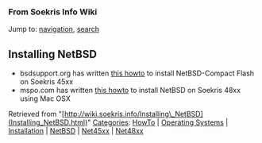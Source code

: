 
### From Soekris Info Wiki



Jump to: [navigation](Installing_NetBSD.html#column-one), [search](Installing_NetBSD.html#searchInput) 
##   Installing NetBSD


* bsdsupport.org has written [this howto](https://web.archive.org/web/20180610231549/http://bsdsupport.org/2007/01/how-to-install-netbsd-on-compact-flash-for-the-soekris-4501 "http://bsdsupport.org/2007/01/how-to-install-netbsd-on-compact-flash-for-the-soekris-4501") to install NetBSD-Compact Flash on Soekris 45xx
* mspo.com has written [this howto](https://web.archive.org/web/20180610231549/http://www.mspo.com/soekris.html "http://www.mspo.com/soekris.html") to install NetBSD on Soekris 48xx using Mac OSX




Retrieved from "[http://wiki.soekris.info/Installing\_NetBSD](Installing_NetBSD.html)"
[Categories](https://web.archive.org/web/20180610231549/http://wiki.soekris.info/Special:Categories "Special:Categories"): [HowTo](https://web.archive.org/web/20180610231549/http://wiki.soekris.info/Category:HowTo "Category:HowTo") | [Operating Systems](https://web.archive.org/web/20180610231549/http://wiki.soekris.info/Category:Operating_Systems "Category:Operating Systems") | [Installation](https://web.archive.org/web/20180610231549/http://wiki.soekris.info/index.php?title=Category:Installation&action=edit "Category:Installation") | [NetBSD](https://web.archive.org/web/20180610231549/http://wiki.soekris.info/index.php?title=Category:NetBSD&action=edit "Category:NetBSD") | [Net45xx](https://web.archive.org/web/20180610231549/http://wiki.soekris.info/index.php?title=Category:Net45xx&action=edit "Category:Net45xx") | [Net48xx](https://web.archive.org/web/20180610231549/http://wiki.soekris.info/index.php?title=Category:Net48xx&action=edit "Category:Net48xx")

 

